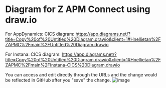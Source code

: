 # Diagram for Z APM Connect using draw.io

For AppDynamics: 
CICS diagram: https://app.diagrams.net/?title=Copy%20of%20Untitled%20Diagram.drawio&client=1#Hnellietan%2FZAPMC%2Fmain%2FUntitled%20Diagram.drawio

For Instana:
CICS diagram:  https://app.diagrams.net/?title=Copy%20of%20Untitled%20Diagram.drawio&client=1#Hnellietan%2FZAPMC%2Fmain%2FInstana-CICS%20Diagram.drawio

You can access and edit directly through the URLs and the change would be reflected in GitHub after you "save" the change. 
![image](https://media.github.ibm.com/user/372838/files/7dc05bf0-d6c3-4378-9660-08fb504e9958)
